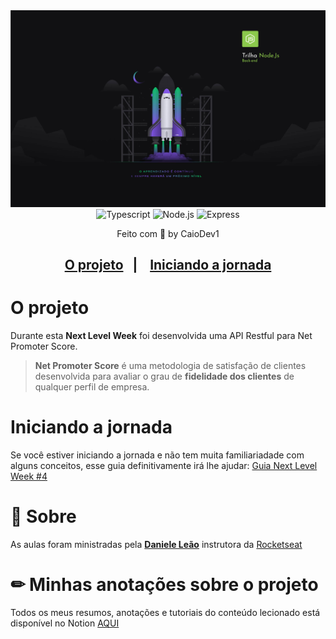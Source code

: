 <div align="center">
    <img src="nlw4.jpg" alt="Next Level Week #4">
</div>

<div align="center">
    <img src="https://img.shields.io/badge/-Typescript-blue?style=for-the-badge" alt="Typescript">
    <img src="https://img.shields.io/badge/-Node.js-orange?style=for-the-badge" alt="Node.js">
    <img src="https://img.shields.io/badge/-Express-white?style=for-the-badge" alt="Express">
    <p>    
        Feito com 💜 by CaioDev1
    </p>
</div>

<h4 align="center">
</h4>

<div align="center">
    <h2>
    <a href="#-o-projeto">O projeto</a>&nbsp;&nbsp;&nbsp;|&nbsp;&nbsp;&nbsp;
    <a href="#">Iniciando a jornada</a>
    </h2>
</div>

# O projeto

Durante esta **Next Level Week** foi desenvolvida uma API Restful para Net Promoter Score.

> **Net Promoter Score** é uma metodologia de satisfação de clientes desenvolvida para avaliar o grau de **fidelidade dos clientes** de qualquer perfil de empresa.

# Iniciando a jornada

Se você estiver iniciando a jornada e não tem muita familiariadade com alguns conceitos, esse guia definitivamente irá lhe ajudar: [Guia Next Level Week #4](https://www.notion.so/Next-Level-Week-4-Node-js-67981103adbb4f229187c802bcd0d787)

# 📝 Sobre

As aulas foram ministradas pela **[Daniele Leão](https://github.com/danileao)** instrutora da [Rocketseat](https://rocketseat.com.br/)

# ✏  Minhas anotações sobre o projeto

Todos os meus resumos, anotações e tutoriais do conteúdo lecionado está disponível no Notion [AQUI](https://www.notion.so/NLW-4-d0bb89b6f536410a874e844312b34db2) 
